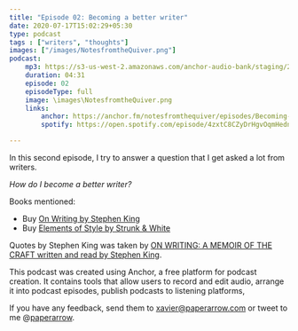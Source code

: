 ```yaml
---
title: "Episode 02: Becoming a better writer"
date: 2020-07-17T15:02:29+05:30
type: podcast
tags : ["writers", "thoughts"]
images: ["/images/NotesfromtheQuiver.png"]
podcast:
    mp3: https://s3-us-west-2.amazonaws.com/anchor-audio-bank/staging/2020-07-17/a4238064696bc920c601c0474b5b65d1.m4a
    duration: 04:31
    episode: 02
    episodeType: full
    image: \images\NotesfromtheQuiver.png
    links:
        anchor: https://anchor.fm/notesfromthequiver/episodes/Becoming-a-better-writer-egqvkr/a-a2hl5hd
        spotify: https://open.spotify.com/episode/4zxtC8CZyDrHgvOqmHedn9

---
```


In this second episode, I try to answer a question that I get asked a lot from writers.

*How do I become a better writer?*

Books mentioned:
* Buy [On Writing by Stephen King]( https://amzn.to/2CECw0q)
* Buy [Elements of Style by Strunk & White](https://amzn.to/2CKlLAQ)

Quotes by Stephen King was taken by [ON WRITING: A MEMOIR OF THE CRAFT written and read by Stephen King](https://soundcloud.com/hodderbooks/on-writing-written-and-read-by-stephen-king-audiobook-extract). 

This podcast was created using Anchor, a free platform for podcast creation. It contains tools that allow users to record and edit audio, arrange it into podcast episodes, publish podcasts to listening platforms, 

If you have any feedback, send them to xavier@paperarrow.com or tweet to me @[paperarrow](https://twitter.com/paperarrow).